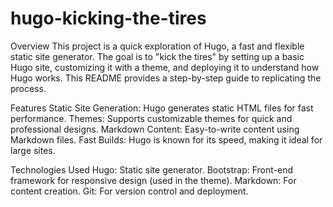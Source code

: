 # hugo-kicking-the-tires

Overview
This project is a quick exploration of Hugo, a fast and flexible static site generator. The goal is to "kick the tires" by setting up a basic Hugo site, customizing it with a theme, and deploying it to understand how Hugo works. This README provides a step-by-step guide to replicating the process.

Features
Static Site Generation: Hugo generates static HTML files for fast performance.
Themes: Supports customizable themes for quick and professional designs.
Markdown Content: Easy-to-write content using Markdown files.
Fast Builds: Hugo is known for its speed, making it ideal for large sites.

Technologies Used
Hugo: Static site generator.
Bootstrap: Front-end framework for responsive design (used in the theme).
Markdown: For content creation.
Git: For version control and deployment.

